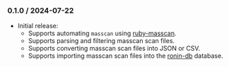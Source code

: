 ### 0.1.0 / 2024-07-22

* Initial release:
  * Supports automating `masscan` using [ruby-masscan].
  * Supports parsing and filtering masscan scan files.
  * Supports converting masscan scan files into JSON or CSV.
  * Supports importing masscan scan files into the [ronin-db] database.

[ruby-masscan]: https://github.com/postmodern/ruby-masscan#readme
[ronin-db]: https://github.com/ronin-rb/ronin-db#readme
